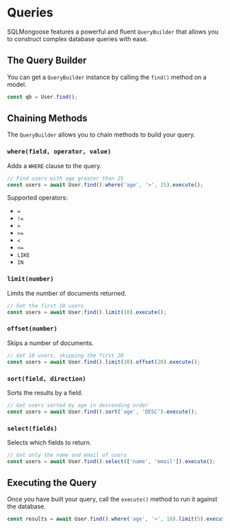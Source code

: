 # Queries

SQLMongoose features a powerful and fluent `QueryBuilder` that allows you to construct complex database queries with ease.

## The Query Builder

You can get a `QueryBuilder` instance by calling the `find()` method on a model.

```typescript
const qb = User.find();
```

## Chaining Methods

The `QueryBuilder` allows you to chain methods to build your query.

### `where(field, operator, value)`

Adds a `WHERE` clause to the query.

```typescript
// Find users with age greater than 25
const users = await User.find().where('age', '>', 25).execute();
```

Supported operators:

- `=`
- `!=`
- `>`
- `>=`
- `<`
- `<=`
- `LIKE`
- `IN`

### `limit(number)`

Limits the number of documents returned.

```typescript
// Get the first 10 users
const users = await User.find().limit(10).execute();
```

### `offset(number)`

Skips a number of documents.

```typescript
// Get 10 users, skipping the first 20
const users = await User.find().limit(10).offset(20).execute();
```

### `sort(field, direction)`

Sorts the results by a field.

```typescript
// Get users sorted by age in descending order
const users = await User.find().sort('age', 'DESC').execute();
```

### `select(fields)`

Selects which fields to return.

```typescript
// Get only the name and email of users
const users = await User.find().select(['name', 'email']).execute();
```

## Executing the Query

Once you have built your query, call the `execute()` method to run it against the database.

```typescript
const results = await User.find().where('age', '>', 18).limit(5).execute();
```
